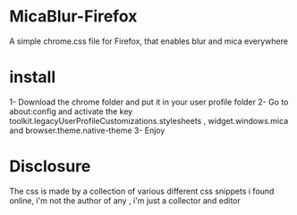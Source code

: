 # MicaBlur-Firefox
A simple chrome.css file for Firefox, that enables blur and mica everywhere

# install

1- Download the chrome folder and put it in your user profile folder
2- Go to about:config and activate the key toolkit.legacyUserProfileCustomizations.stylesheets , widget.windows.mica and browser.theme.native-theme
3- Enjoy

# Disclosure

The css is made by a collection of various different css snippets i found online, i'm not the author of any , i'm just a collector and editor
